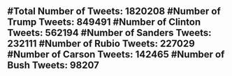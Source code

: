 #Total Number of Tweets: 1820208 
#Number of Trump Tweets: 849491
#Number of Clinton Tweets: 562194
#Number of Sanders Tweets: 232111
#Number of Rubio Tweets: 227029
#Number of Carson Tweets: 142465
#Number of Bush Tweets: 98207
---
